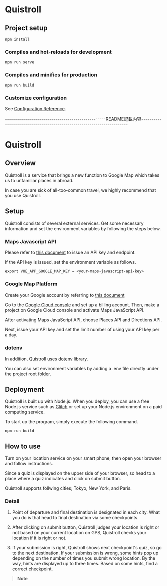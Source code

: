 # Quistroll

## Project setup
```
npm install
```

### Compiles and hot-reloads for development
```
npm run serve
```

### Compiles and minifies for production
```
npm run build
```

### Customize configuration
See [Configuration Reference](https://cli.vuejs.org/config/).

--------------------------------------------------README記載内容-----------------------------------------------------------------------

# Quistroll

## Overview

Quistroll is a service that brings a new function to Google Map which takes us to unfamiliar places in abroad.

In case you are sick of all-too-common travel, we highly recommend that you use Quistroll.

## Setup

Quistroll consists of several external services. Get some necessary information and set the environment variables by following the steps below.

### Maps Javascript API 

Please refer to [this document](https://developers.google.com/maps/documentation/javascript/get-api-key?hl=ja) to issue an API key and endpoint.

If the API key is issued, set the environment variable as follows.

```shell
export VUE_APP_GOOGLE_MAP_KEY = <your-maps-javascript-api-key>
```

### Google Map Platform

Create your Google account by referring to [this document](https://support.google.com/accounts/answer/27441)

Go to the [Google Cloud console](https://cloud.google.com) and set up a billing account. Then, make a project on Google Cloud console and activate Maps JavaScript API.

After activating  Maps JavaScript API, choose Places API and Directions API.

Next, issue your API key and set the limit number of using your API key per a day.

### dotenv

In addition, Quistroll uses [dotenv](https://github.com/motdotla/dotenv) library.

You can also set environment variables by adding a .env file directly under the project root folder.

## Deployment

Quistroll is built up with Node.js. When you deploy, you can use a free Node.js service such as [Glitch](https://glitch.com/) or set up your Node.js environment on a paid computing service.

To start up the program, simply execute the following command.

```shell
npm run build
```

## How to use
Turn on your location service on your smart phone, then open your browser and follow instructions.

Since a quiz is displayed on the upper side of your browser, so head to a place where a quiz indicates and click on submit button.

Quistroll supports follwing cities; Tokyo, New York, and Paris.

### Detail

1. Point of departure and final destination is designated in each city. What you do is that head to final destination via some checkpoints.

2. After clicking on submit button, Quistroll judges your location is right or not based on your current location on GPS, Quistroll checks your location if it is right or not. 

3. If your submission is right, Quistroll shows next checkpoint's quiz, so go to the next destination. If your submission is wrong, some hints pop up depending on the number of times you submit wrong location. By the way, hints are displayed up to three times. Based on some hints, find a correct checkpoint.

> **Note**  
